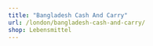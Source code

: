 ```yaml
---
title: "Bangladesh Cash And Carry"
url: /london/bangladesh-cash-and-carry/
shop: Lebensmittel
---
```

